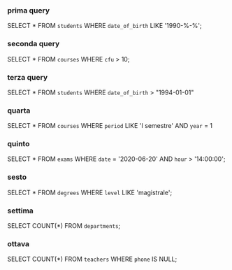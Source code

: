 ### prima query

SELECT *
FROM `students`
WHERE `date_of_birth` LIKE '1990-%-%';

### seconda query

SELECT *
FROM `courses`
WHERE `cfu` > 10;

### terza query


SELECT *
FROM `students`
WHERE `date_of_birth` > "1994-01-01"

### quarta 
SELECT *
FROM `courses`
WHERE `period` LIKE 'I semestre' 
AND `year` = 1 

### quinto

SELECT *
FROM `exams`
WHERE `date` = '2020-06-20'
AND `hour` > '14:00:00';

### sesto

SELECT *
FROM `degrees`
WHERE `level` LIKE 'magistrale';

### settima

SELECT COUNT(*)
FROM `departments`;

###  ottava
SELECT COUNT(*)
FROM `teachers`
WHERE `phone` IS NULL;